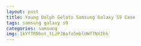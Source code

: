 ```yaml
---
layout: post
title: Young Dolph Gelato Samsung Galaxy S9 Case
tags: samsung galaxy s9
categories: samsung
img: 1kYfTRNhot_tLzPJBafo5mblUWf7NXIhk
---
```

